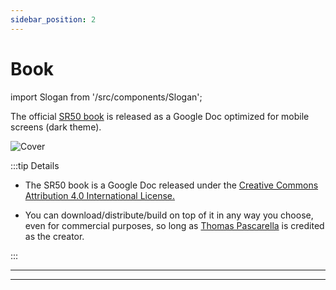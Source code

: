 ```yaml
---
sidebar_position: 2
---
```


# Book 

import Slogan from '/src/components/Slogan';

The official [SR50 book](https://docs.google.com/document/d/1Va6BySu3akYa1SWyfu4Awht-jDD21Gd4p0qcxM8cSog/edit?usp=sharing) is released as a Google Doc optimized for mobile screens (dark theme).

![Cover](/img/book-cover.svg)

:::tip Details

- The SR50 book is a Google Doc released under the [Creative Commons Attribution 4.0 International License.](https://creativecommons.org/licenses/by/4.0/) 

- You can download/distribute/build on top of it in any way you choose, even for commercial purposes, so long as [Thomas Pascarella](https://github.com/tpascarella) is credited as the creator.

:::

---
<Slogan/>

---